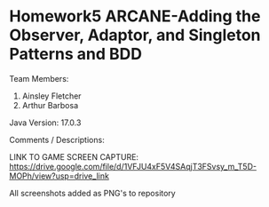 # Homework5 ARCANE-Adding the Observer, Adaptor, and Singleton Patterns and BDD

Team Members:

1. Ainsley Fletcher
2. Arthur Barbosa

Java Version: 17.0.3

Comments / Descriptions:

LINK TO GAME SCREEN CAPTURE: https://drive.google.com/file/d/1VFJU4xF5V4SAqjT3FSvsy_m_T5D-MOPh/view?usp=drive_link

All screenshots added as PNG's to repository

